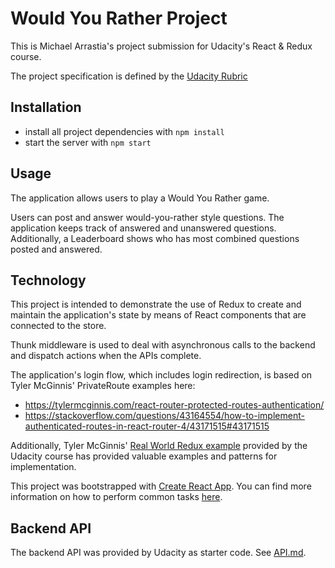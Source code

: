 # Would You Rather Project

This is Michael Arrastia's project submission for Udacity's React & Redux course.

The project specification is defined by the [Udacity Rubric](https://review.udacity.com/#!/rubrics/1567/view)

## Installation

* install all project dependencies with `npm install`
* start the server with `npm start`

## Usage

The application allows users to play a Would You Rather game.

Users can post and answer would-you-rather style questions. The application keeps track of answered and unanswered 
questions. Additionally, a Leaderboard shows who has most combined questions posted and answered.

## Technology

This project is intended to demonstrate the use of Redux to create and maintain the application's state by means of 
React components that are connected to the store.

Thunk middleware is used to deal with asynchronous calls to the backend and dispatch actions when the APIs complete.

The application's login flow, which includes login redirection, is based on Tyler McGinnis' PrivateRoute examples here:
 * https://tylermcginnis.com/react-router-protected-routes-authentication/
 * https://stackoverflow.com/questions/43164554/how-to-implement-authenticated-routes-in-react-router-4/43171515#43171515

Additionally, Tyler McGinnis' [Real World Redux example](https://tylermcginnis.com/projects/redux-twitter/) provided by
the Udacity course has provided valuable examples and patterns for implementation. 

This project was bootstrapped with [Create React App](https://github.com/facebookincubator/create-react-app). You can find more information on how to perform common tasks [here](https://github.com/facebookincubator/create-react-app/blob/master/packages/react-scripts/template/README.md).

## Backend API

The backend API was provided by Udacity as starter code. See [API.md](API.md).
